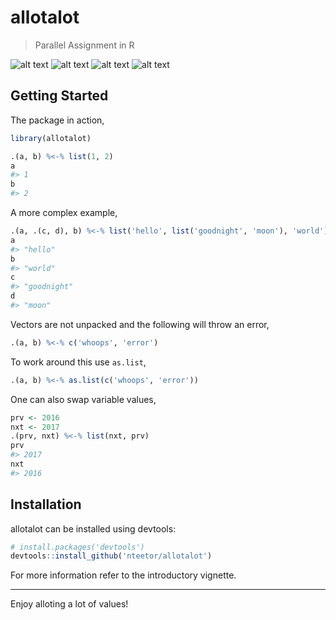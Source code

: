 # allotalot

> Parallel Assignment in R

[travis]: https://travis-ci.org/nteetor/allotalot.svg?branch=master "lots o' building"
[appveyor]: https://ci.appveyor.com/api/projects/status/github/nteetor/allotalot?branch=master&svg=true "lots o' 'veyors"
[coverage]: https://codecov.io/gh/nteetor/allotalot/branch/master/graph/badge.svg "lots o' coverage"
[cran]: https://www.r-pkg.org/badges/version/allotalot "getting there"

![alt text][travis] ![alt text][appveyor] ![alt text][coverage] ![alt text][cran]

## Getting Started

The package in action,

```R
library(allotalot)

.(a, b) %<-% list(1, 2)
a
#> 1
b
#> 2
```

A more complex example,
```R
.(a, .(c, d), b) %<-% list('hello', list('goodnight', 'moon'), 'world')
a
#> "hello"
b
#> "world"
c
#> "goodnight"
d
#> "moon"
```

Vectors are not unpacked and the following will throw an error,
```R
.(a, b) %<-% c('whoops', 'error')
```

To work around this use `as.list`,
```R
.(a, b) %<-% as.list(c('whoops', 'error'))
```

One can also swap variable values,
```R
prv <- 2016
nxt <- 2017
.(prv, nxt) %<-% list(nxt, prv)
prv
#> 2017
nxt
#> 2016
```

## Installation

allotalot can be installed using devtools:
```R
# install.packages('devtools')
devtools::install_github('nteetor/allotalot')
```

For more information refer to the introductory vignette.

---

Enjoy alloting a lot of values!
